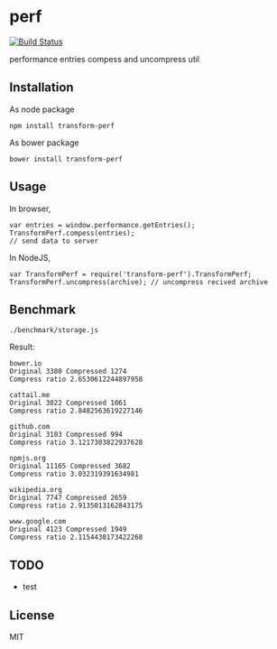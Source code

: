 # perf

[![Build Status](https://travis-ci.org/transformjs/transform-perf.svg?branch=master)](https://travis-ci.org/transformjs/transform-perf)

performance entries compess and uncompress util

## Installation

As node package

    npm install transform-perf

As bower package

    bower install transform-perf

## Usage

In browser,

    var entries = window.performance.getEntries();
    TransformPerf.compess(entries);
    // send data to server

In NodeJS,

    var TransformPerf = require('transform-perf').TransformPerf;
    TransformPerf.uncompress(archive); // uncompress recived archive

## Benchmark

    ./benchmark/storage.js

Result:

    bower.io
    Original 3380 Compressed 1274
    Compress ratio 2.6530612244897958

    cattail.me
    Original 3022 Compressed 1061
    Compress ratio 2.8482563619227146

    github.com
    Original 3103 Compressed 994
    Compress ratio 3.1217303822937628

    npmjs.org
    Original 11165 Compressed 3682
    Compress ratio 3.032319391634981

    wikipedia.org
    Original 7747 Compressed 2659
    Compress ratio 2.9135013162843175

    www.google.com
    Original 4123 Compressed 1949
    Compress ratio 2.1154438173422268

## TODO

  * test

## License

MIT
